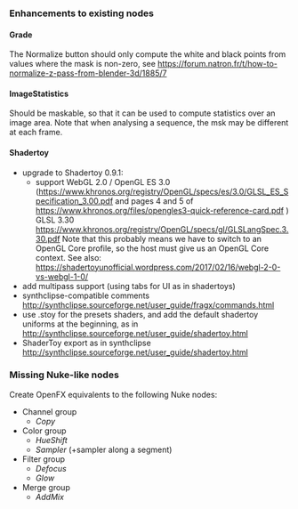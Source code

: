 ### Enhancements to existing nodes

#### Grade

The Normalize button should only compute the white and black points from values where the mask is non-zero, see https://forum.natron.fr/t/how-to-normalize-z-pass-from-blender-3d/1885/7

#### ImageStatistics

Should be maskable, so that it can be used to compute statistics over an image area. Note that when analysing a sequence, the msk may be different at each frame.

#### Shadertoy

- upgrade to Shadertoy 0.9.1:
   - support WebGL 2.0 / OpenGL ES 3.0
     (https://www.khronos.org/registry/OpenGL/specs/es/3.0/GLSL_ES_Specification_3.00.pdf
      and pages 4 and 5 of
      https://www.khronos.org/files/opengles3-quick-reference-card.pdf )
      GLSL 3.30 https://www.khronos.org/registry/OpenGL/specs/gl/GLSLangSpec.3.30.pdf
      Note that this probably means we have to switch to an OpenGL Core profile,
      so the host must give us an OpenGL Core context.
      See also: https://shadertoyunofficial.wordpress.com/2017/02/16/webgl-2-0-vs-webgl-1-0/
- add multipass support (using tabs for UI as in shadertoys)
- synthclipse-compatible comments http://synthclipse.sourceforge.net/user_guide/fragx/commands.html
- use .stoy for the presets shaders, and add the default shadertoy uniforms at the beginning, as in http://synthclipse.sourceforge.net/user_guide/shadertoy.html
- ShaderToy export as in synthclipse http://synthclipse.sourceforge.net/user_guide/shadertoy.html

### Missing Nuke-like nodes

Create OpenFX equivalents to the following Nuke nodes:

- Channel group
  - *Copy*
- Color group
  - *HueShift*
  - *Sampler* (+sampler along a segment)
- Filter group
  - *Defocus*
  - *Glow*
- Merge group
  - *AddMix*

